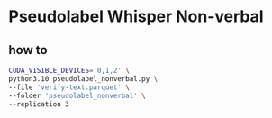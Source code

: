 # Pseudolabel Whisper Non-verbal

## how to

```bash
CUDA_VISIBLE_DEVICES='0,1,2' \
python3.10 pseudolabel_nonverbal.py \
--file 'verify-text.parquet' \
--folder 'pseudolabel_nonverbal' \
--replication 3
```